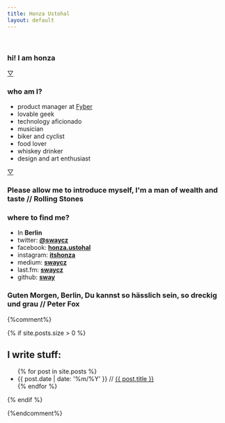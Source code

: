 ```yaml
---
title: Honza Ustohal
layout: default
---
```


<section id="intro">
	<article>
		<div id="portrait">&nbsp;</div>
		<h1>
		hi! I am <strong>honza</strong>
		</h1>
	</article>
	<footer>
		<a class="next" href="#about">▽</a>
	</footer>
</section>

<section id="about">
	<article>
		<h1>who am I?</h1>
			<ul>
				<li>product manager at <a href="http://fyber.com/">Fyber</a></li>
				<li>lovable geek</li>
<li>technology aficionado</li>
				<li>musician</li>
				<li>biker and cyclist</li>
				<li>food lover</li>
				<li>whiskey drinker</li>
				<li>design and art enthusiast</li>
			</ul>
	</article>
	<footer>
	<a class="next" href="#contact">▽</a>
	</footer>
</section>

<section id="me" class="placeholder">
	<article>
		<h1>Please allow me to introduce myself, I'm a man of wealth and taste <span>//&nbsp;Rolling Stones</span></h1>
	</article>
</section>

<section id="contact">
<article>
	<h1>where to find me?</h1>
		<ul>
			<li>In <strong>Berlin</strong></li>
			<li>twitter: <strong><a href="https://twitter.com/swaycz">@swaycz</a></strong></li>
			<li>facebook: <strong><a href="https://facebook.com/honza.ustohal">honza.ustohal</a></strong></li>
			<li>instagram: <strong><a href="https://instagram.com/itshonza">itshonza</a></strong></li>
			<li>medium: <strong><a href="https://medium.com/@swaycz">swaycz</a></strong></li>
			<li>last.fm: <strong><a href="https://last.fm/user/swaycz">swaycz</a></strong></li>
			<li>github: <strong><a href="https://github.com/sway">sway</a></strong></li>
		</ul>
</article>
</section>

<section id="berlin" class="placeholder">
	<article>
		<h1>Guten Morgen, Berlin, Du kannst so h&auml;sslich sein, so dreckig und grau <span>//&nbsp;Peter Fox</span></h1>
	</article>
</section>

{%comment%}

{% if site.posts.size > 0 %}
<article id="blog">
	<h1>I write stuff:</h1>
	<ul>
{% for post in site.posts %}
	<li>{{ post.date | date: '%m/%Y' }} // <a href="{{ BASE_PATH }}{{ post.url }}">{{ post.title }}</a></li>
{% endfor %}
	</ul>
</article>
{% endif %}

{%endcomment%}
